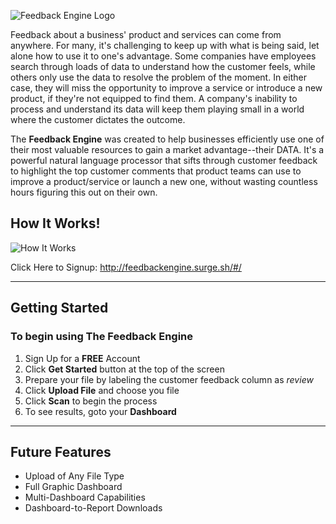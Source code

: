 ![Feedback Engine Logo](https://github.com/FbkEngine/FeedbackEngine/blob/master/feedbackenginelogo-transp.png)


Feedback about a business' product and services can come from anywhere. For many, it's challenging to keep up with what is being said, let alone how to use it to one's advantage. Some companies have employees search through loads of data to understand how the customer feels, while others only use the data to resolve the problem of the moment. In either case, they will miss the opportunity to improve a service or introduce a new product, if they're not equipped to find them. A company's inability to process and understand its data will keep them playing small in a world where the customer dictates the outcome. 

The __Feedback Engine__ was created to help businesses efficiently use one of their most valuable resources to gain a market advantage--their DATA. It's a powerful natural language processor that sifts through customer feedback to highlight the top customer comments that product teams can use to improve a product/service or launch a new one, without wasting countless hours figuring this out on their own.

## How It Works!

![How It Works](https://github.com/FbkEngine/FeedbackEngine/blob/master/How%20It%20Works.png)

Click Here to Signup: http://feedbackengine.surge.sh/#/

---

## Getting Started

### To begin using The Feedback Engine
1. Sign Up for a __FREE__ Account
2. Click __Get Started__ button at the top of the screen
3. Prepare your file by labeling the customer feedback column as *review*
4. Click __Upload File__ and choose you file
5. Click __Scan__ to begin the process
6. To see results, goto your __Dashboard__

---
## Future Features

* Upload of Any File Type
* Full Graphic Dashboard
* Multi-Dashboard Capabilities
* Dashboard-to-Report Downloads
